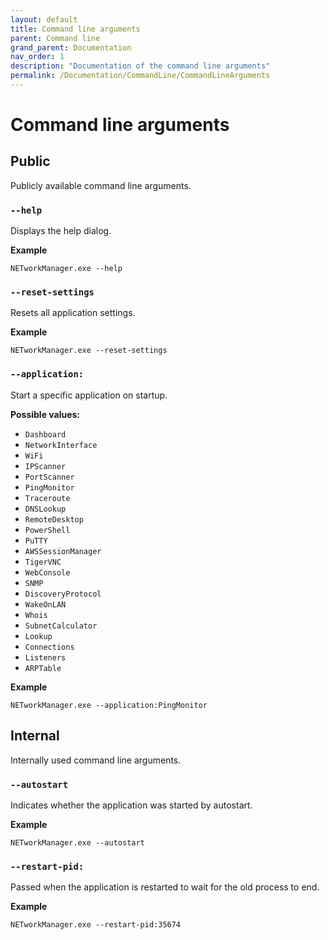 ```yaml
---
layout: default
title: Command line arguments
parent: Command line
grand_parent: Documentation
nav_order: 1
description: "Documentation of the command line arguments"
permalink: /Documentation/CommandLine/CommandLineArguments
---
```


# Command line arguments

## Public
Publicly available command line arguments.

### `--help`
Displays the help dialog.

**Example**
```
NETworkManager.exe --help
```

### `--reset-settings`
Resets all application settings.

**Example**
```
NETworkManager.exe --reset-settings
```

### `--application:`
Start a specific application on startup.

**Possible values:**
  - `Dashboard`
  - `NetworkInterface`
  - `WiFi`
  - `IPScanner`
  - `PortScanner`
  - `PingMonitor`
  - `Traceroute`
  - `DNSLookup`
  - `RemoteDesktop`
  - `PowerShell`
  - `PuTTY`
  - `AWSSessionManager`
  - `TigerVNC`
  - `WebConsole`
  - `SNMP`
  - `DiscoveryProtocol`
  - `WakeOnLAN`
  - `Whois`
  - `SubnetCalculator`
  - `Lookup`
  - `Connections`
  - `Listeners`
  - `ARPTable`

**Example**
```
NETworkManager.exe --application:PingMonitor
```

## Internal
Internally used command line arguments.

### `--autostart`
Indicates whether the application was started by autostart.

**Example**
```
NETworkManager.exe --autostart
```

### `--restart-pid:`
Passed when the application is restarted to wait for the old process to end.

**Example**
```
NETworkManager.exe --restart-pid:35674
```
